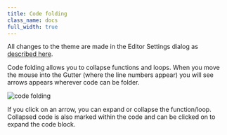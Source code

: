 ```yaml
---
title: Code folding
class_name: docs
full_width: true
---
```


All changes to the theme are made in the Editor Settings dialog as [described here](/docs/ide/code-editor/editor-settings/).

Code folding allows you to collapse functions and loops. When you move the mouse into the Gutter (where the line numbers appear) you will see arrows appears wherever code can be folder. 

![code folding](/img/docs/code-folding.png)

If you click on an arrow, you can expand or collapse the function/loop. Collapsed code is also marked within the code and can be clicked on to expand the code block.

